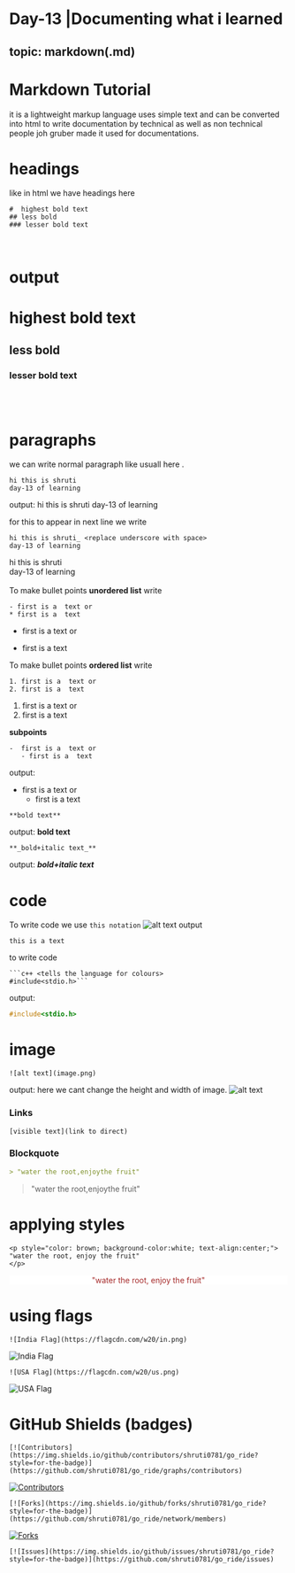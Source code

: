 # Day-13 |Documenting what i learned
<!-- this is a markup language like for github here .md refers to markdown -->
## topic: markdown(.md)
# Markdown Tutorial
it is a lightweight markup language uses simple text and can be converted into html to write documentation by technical as well as non technical people
joh gruber made it used for documentations.

# headings
like in html we have headings here
```
#  highest bold text
## less bold 
### lesser bold text
```
<br>

# output
#  highest bold text
## less bold 
### lesser bold text
<br>
<br>

# paragraphs
we can write normal paragraph like usuall here .

```
hi this is shruti
day-13 of learning
```
output: hi this is shruti
day-13 of learning

for this to appear in next line we write
```
hi this is shruti_ <replace underscore with space>
day-13 of learning
```
hi this is shruti  
day-13 of learning
<br>
<br>
To make bullet points **unordered list**
write 
```
- first is a  text or
* first is a  text
```
-  first is a  text or
* first is a  text

To make bullet points **ordered list**
write 
```
1. first is a  text or
2. first is a  text
```
1. first is a  text or
2.  first is a  text

**subpoints**
```
-  first is a  text or
   - first is a  text
```
output:
-  first is a  text or
   - first is a  text

```
**bold text**
```
output: **bold text**
```
**_bold+italic text_**
```
output: **_bold+italic text_**

# code
To write code we use 
```this notation``` 
![alt text](image-1.png)
output
```
this is a text
```
to write code
```
```c++ <tells the language for colours>
#include<stdio.h>```
```
output: 
``` c++ <tells the language for colours>
#include<stdio.h>
```
# image
```
![alt text](image.png)
```
output:
here we cant change the height and width of image.
![alt text](image.png)
<br>

### Links
```
[visible text](link to direct)
```

### Blockquote
``` markdown
> "water the root,enjoythe fruit"
```
> "water the root,enjoythe fruit"

# applying styles
```
<p style="color: brown; background-color:white; text-align:center;">
"water the root, enjoy the fruit"
</p>
```
<p style="color: brown; background-color:white; text-align:center;">
"water the root, enjoy the fruit"
</p>

# using flags
```
![India Flag](https://flagcdn.com/w20/in.png)  
```
![India Flag](https://flagcdn.com/w20/in.png)
```
![USA Flag](https://flagcdn.com/w20/us.png)
```
![USA Flag](https://flagcdn.com/w20/us.png)

# GitHub Shields (badges)
```
[![Contributors](https://img.shields.io/github/contributors/shruti0781/go_ride?style=for-the-badge)](https://github.com/shruti0781/go_ride/graphs/contributors)
```
[![Contributors](https://img.shields.io/github/contributors/shruti0781/go_ride?style=for-the-badge)](https://github.com/shruti0781/go_ride/graphs/contributors)

```
[![Forks](https://img.shields.io/github/forks/shruti0781/go_ride?style=for-the-badge)](https://github.com/shruti0781/go_ride/network/members)
```
[![Forks](https://img.shields.io/github/forks/shruti0781/go_ride?style=for-the-badge)](https://github.com/shruti0781/go_ride/network/members)
```
[![Issues](https://img.shields.io/github/issues/shruti0781/go_ride?style=for-the-badge)](https://github.com/shruti0781/go_ride/issues)
```
